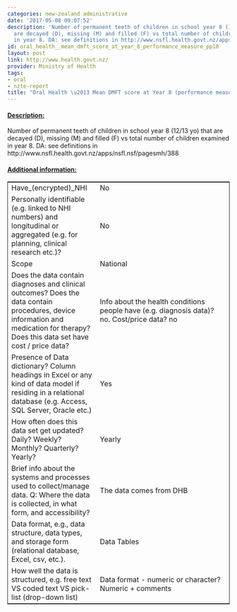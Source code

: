 ```yaml
---
categories: new-zealand administrative
date: '2017-05-08 09:07:52'
description: 'Number of permanent teeth of children in school year 8 (12/13 yo) that
  are decayed (D), missing (M) and filled (F) vs total number of children examined
  in year 8. DA: see definitions in http://www.nsfl.health.govt.nz/apps/nsfl.nsf/pagesmh/388'
id: oral_health__mean_dmft_score_at_year_8_performance_measure_pp10
layout: post
link: http://www.health.govt.nz/
provider: Ministry of Health
tags:
- oral
- nzte-report
title: "Oral Health \u2013 Mean DMFT score at Year 8 (performance measure PP10)"
---
```



 <h4> <u>Description:</u> </h4>
Number of permanent teeth of children in school year 8 (12/13 yo) that are decayed (D), missing (M) and filled (F) vs total number of children examined in year 8. DA: see definitions in http://www.nsfl.health.govt.nz/apps/nsfl.nsf/pagesmh/388
 <h4> <u>Additional information:</u> </h4>
 <table style="border: 1px solid">
 <tr> <td width="40%">Have_(encrypted)_NHI</td> <td>No</td> </tr>
 <tr> <td width="40%">Personally identifiable (e.g. linked to NHI numbers) and longitudinal or aggregated (e.g. for planning, clinical research etc.)?</td> <td>No</td> </tr>
 <tr> <td width="40%">Scope</td> <td>National</td> </tr>
 <tr> <td width="40%">Does the data contain diagnoses and clinical outcomes?
Does the data contain procedures, device information and medication for therapy?
Does this data set have cost / price data?</td> <td>Info about the health conditions people have (e.g. diagnosis data)? no. Cost/price data? no</td> </tr>
 <tr> <td width="40%">Presence of Data dictionary? Column headings in Excel or any kind of data model if residing in a relational database (e.g. Access, SQL Server, Oracle etc.) </td> <td>Yes</td> </tr>
 <tr> <td width="40%">How often does this data set get updated? Daily? Weekly? Monthly? Quarterly? Yearly?</td> <td>Yearly</td> </tr>
 <tr> <td width="40%">Brief info about the systems and processes used to collect/manage data. Q: Where the data is collected, in what form, and accessibility?</td> <td>The data comes from DHB</td> </tr>
 <tr> <td width="40%">Data format, e.g., data structure, data types, and storage form (relational database, Excel, csv, etc.).</td> <td>Data Tables</td> </tr>
 <tr> <td width="40%">How well the data is structured, e.g. free text VS coded text VS pick-list (drop-down list)</td> <td>Data format - numeric or character? Numeric + comments</td> </tr>
 </table>
